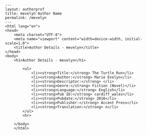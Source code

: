 
    ---
    layout: authorprof
    title: mevelyn'Author Name 
    permalink: /mevelyn
    ---
    <html lang="en">
    <head>
        <meta charset="UTF-8">
        <meta name="viewport" content="width=device-width, initial-scale=1.0">
        <title>Author Details - mevelyn</title>
    </head>
    <body>
        <h1>Author Details - mevelyn</h1>
        
            <ul>
                <li><strong>Title:</strong> The Turtle Run</li>
                <li><strong>Author:</strong> Marie Evelyn</li>
                <li><strong>Descriptor:</strong> </li>
                <li><strong>Genre:</strong> Fiction (Novel)</li>
                <li><strong>Language:</strong> English</li>
                <li><strong>Pub ID:</strong> cardiff_wales</li>
                <li><strong>Pubdate:</strong> 2016</li>
                <li><strong>Publisher:</strong> Accent Press</li>
                <li><strong>Translation:</strong> n</li>
            </ul>
            <hr>
            
        </body>
        </html>
        